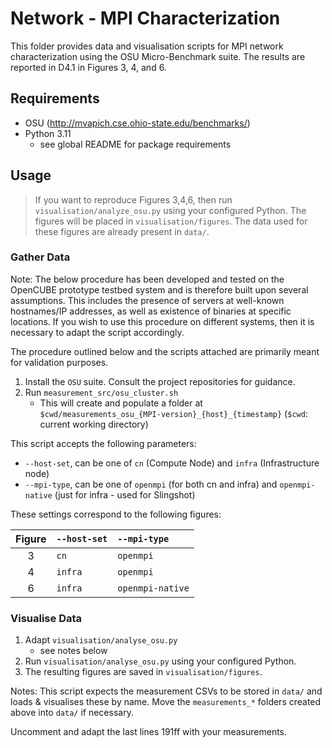 # Network - MPI Characterization

This folder provides data and visualisation scripts for MPI network characterization using the OSU Micro-Benchmark suite.
The results are reported in D4.1 in Figures 3, 4, and 6.

## Requirements

- OSU (http://mvapich.cse.ohio-state.edu/benchmarks/)
- Python 3.11
  - see global README for package requirements

## Usage

> If you want to reproduce Figures 3,4,6, then run `visualisation/analyze_osu.py` using your configured Python.
> The figures will be placed in `visualisation/figures`.
> The data used for these figures are already present in `data/`.

### Gather Data 

Note: The below procedure has been developed and tested on the OpenCUBE prototype testbed system and is therefore built upon several assumptions.
This includes the presence of servers at well-known hostnames/IP addresses, as well as existence of binaries at specific locations.
If you wish to use this procedure on different systems, then it is necessary to adapt the script accordingly.

The procedure outlined below and the scripts attached are primarily meant for validation purposes.

1. Install the `OSU` suite. Consult the project repositories for guidance.
2. Run `measurement_src/osu_cluster.sh`
   - This will create and populate a folder at `$cwd/measurements_osu_{MPI-version}_{host}_{timestamp}` (`$cwd`: current working directory)

This script accepts the following parameters:

- `--host-set`, can be one of `cn` (Compute Node) and `infra` (Infrastructure node)
- `--mpi-type`, can be one of `openmpi` (for both cn and infra) and `openmpi-native` (just for infra - used for Slingshot)

These settings correspond to the following figures:

| Figure | `--host-set` | `--mpi-type`     | 
|:------:|:-------------|:-----------------|
|   3    | `cn`         | `openmpi`        |
|   4    | `infra`      | `openmpi`        |
|   6    | `infra`      | `openmpi-native` |


### Visualise Data

1. Adapt `visualisation/analyse_osu.py`
    - see notes below
2. Run `visualisation/analyse_osu.py` using your configured Python.
3. The resulting figures are saved in `visualisation/figures`.

Notes:
This script expects the measurement CSVs to be stored in `data/` and loads & visualises these by name.
Move the `measurements_*` folders created above into `data/` if necessary.

Uncomment and adapt the last lines 191ff with your measurements.
